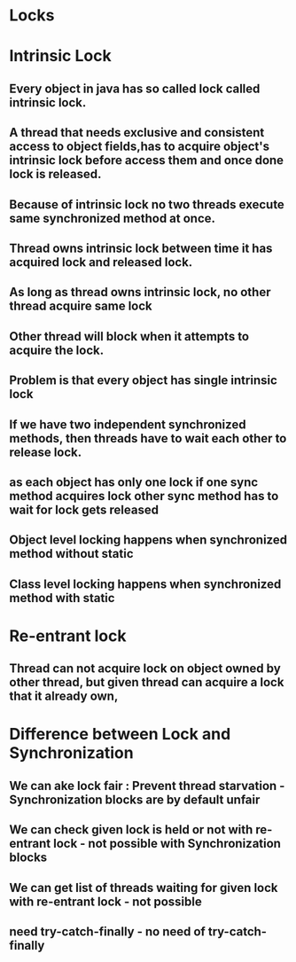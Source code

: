 # Locks

# Intrinsic Lock
## Every object in java has so called lock called intrinsic lock.
## A thread that needs exclusive and consistent access to object fields,has to acquire object's intrinsic lock before access them and once done lock is released.
## Because of intrinsic lock no two threads execute same synchronized method at once.
## Thread owns intrinsic lock between time it has acquired lock and released lock.
## As long as thread owns intrinsic lock, no other thread acquire same lock
## Other thread will block when it attempts to acquire the lock.
## Problem is that every object has single intrinsic lock

## If we have two independent synchronized methods, then threads have to wait each other to release lock.
## as each object has only one lock if one sync method acquires lock other sync method has to wait for lock gets released

## Object level locking happens when synchronized method without static
## Class level locking happens when synchronized method with static

# Re-entrant lock
## Thread can not acquire lock on object owned by other thread, but given thread can acquire a lock that it already own,

# Difference between Lock and Synchronization
## We can ake lock fair : Prevent thread starvation - Synchronization blocks are by default unfair
## We can check given lock is held or not with re-entrant lock - not possible with Synchronization blocks
## We can get list of threads waiting for given lock with re-entrant lock - not possible
## need try-catch-finally  -  no need of try-catch-finally 


